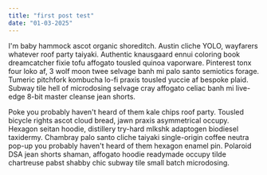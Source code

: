 ```yaml
---
title: "first post test"
date: "01-03-2025"
---
```


I'm baby hammock ascot organic shoreditch. Austin cliche YOLO, wayfarers whatever roof party taiyaki. Authentic knausgaard ennui coloring book dreamcatcher fixie tofu affogato tousled quinoa vaporware. Pinterest tonx four loko af, 3 wolf moon twee selvage banh mi palo santo semiotics forage. Tumeric pitchfork kombucha lo-fi praxis tousled yuccie af bespoke plaid. Subway tile hell of microdosing selvage cray affogato celiac banh mi live-edge 8-bit master cleanse jean shorts.

Poke you probably haven't heard of them kale chips roof party. Tousled bicycle rights ascot cloud bread, jawn praxis asymmetrical occupy. Hexagon seitan hoodie, distillery try-hard mlkshk adaptogen biodiesel taxidermy. Chambray palo santo cliche taiyaki single-origin coffee neutra pop-up you probably haven't heard of them hexagon enamel pin. Polaroid DSA jean shorts shaman, affogato hoodie readymade occupy tilde chartreuse pabst shabby chic subway tile small batch microdosing.
